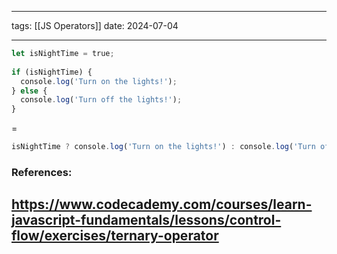 
--- 
tags:  [[JS Operators]]
date: 2024-07-04

---
```js
let isNightTime = true;  
  
if (isNightTime) {  
  console.log('Turn on the lights!');  
} else {  
  console.log('Turn off the lights!');  
}
```

=

```js
isNightTime ? console.log('Turn on the lights!') : console.log('Turn off the lights!');
```


### References:

https://www.codecademy.com/courses/learn-javascript-fundamentals/lessons/control-flow/exercises/ternary-operator
---



